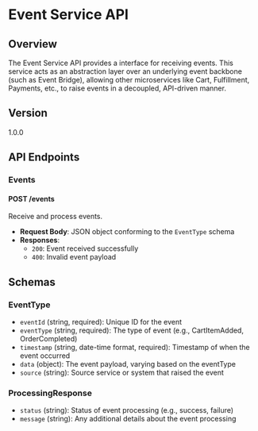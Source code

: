 # Event Service API

## Overview

The Event Service API provides a interface for receiving events. This service acts as an abstraction layer over an underlying event backbone (such as Event Bridge), allowing other microservices like Cart, Fulfillment, Payments, etc., to raise events in a decoupled, API-driven manner.

## Version

1.0.0

## API Endpoints

### Events

#### POST /events

Receive and process events.

- **Request Body**: JSON object conforming to the `EventType` schema
- **Responses**:
  - `200`: Event received successfully
  - `400`: Invalid event payload

## Schemas

### EventType

- `eventId` (string, required): Unique ID for the event
- `eventType` (string, required): The type of event (e.g., CartItemAdded, OrderCompleted)
- `timestamp` (string, date-time format, required): Timestamp of when the event occurred
- `data` (object): The event payload, varying based on the eventType
- `source` (string): Source service or system that raised the event

### ProcessingResponse

- `status` (string): Status of event processing (e.g., success, failure)
- `message` (string): Any additional details about the event processing
